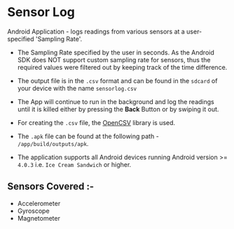 # Sensor Log
Android Application - logs readings from various sensors at a user-specified 'Sampling Rate'.

- The Sampling Rate specified by the user in seconds. As the Android SDK does NOT support custom sampling rate for sensors, thus the required values were filtered out by keeping track of the time difference.

- The output file is in the `.csv` format and can be found in the `sdcard` of your device with the name `sensorlog.csv`

- The App will continue to run in the background and log the readings until it is killed either by pressing the **Back** Button or by swiping it out.

- For creating the `.csv` file, the [OpenCSV](http://sourceforge.net/projects/opencsv/) library is used.

- The `.apk` file can be found at the following path - `/app/build/outputs/apk`.

- The application supports all Android devices running Android version >= `4.0.3` i.e. `Ice Cream Sandwich` or higher.

## Sensors Covered :-
- Accelerometer
- Gyroscope
- Magnetometer


